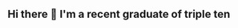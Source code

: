 ## Hi there 👋 I'm a recent graduate of triple ten

<!--
**11xris/11xris** is a ✨ _special_ ✨ repository because its `README.md` (this file) appears on your GitHub profile.

My name is Christian and I am a Business Analyst that recently graduated form triple ten where I worked on 6 projects that were modeled after real world assignments. I have experience in SQL, Tableau, Pivot Tables, Microsoft Power BI, data visualization and business analytics. My goal is to use my skills to best promote growth and understanding with data.

Here are some ideas to get you started:

- 🔭 I an currently learning to be a data analysit
- 🌱 I’m currently learning ...
- 👯 I’m looking to collaborate on ...
- 🤔 I’m looking for help with ...
- 💬 Ask me about ...
- 📫 How to reach me: ...
- 😄 Pronouns: ...
- ⚡ Fun fact: ...
-->
